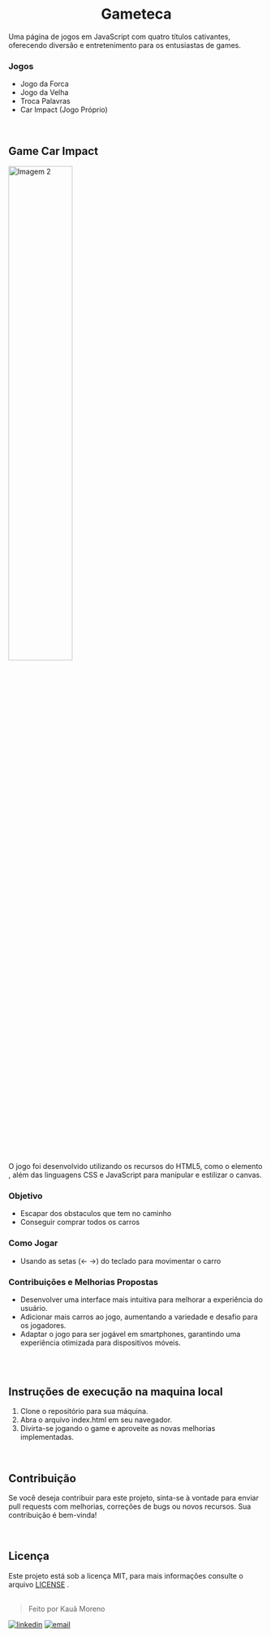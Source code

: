 <h1 align="center">Gameteca</h1>
Uma página de jogos em JavaScript com quatro títulos cativantes, oferecendo diversão e entretenimento para os entusiastas de games.

### Jogos
* Jogo da Forca
* Jogo da Velha
* Troca Palavras
* Car Impact (Jogo Próprio)

<br>

## Game Car Impact

<div>

   <img src="https://kauamoreno.github.io/gameteca/public/img/index/car.png" alt="Imagem 2" width="50%">
  
</div>


O jogo foi desenvolvido utilizando os recursos do HTML5, como o elemento <canvas>, além das linguagens CSS e JavaScript para manipular e estilizar o canvas.

### Objetivo
* Escapar dos obstaculos que tem no caminho
* Conseguir comprar todos os carros

### Como Jogar
* Usando as setas (← →) do teclado para movimentar o carro

### Contribuições e Melhorias Propostas
  
* Desenvolver uma interface mais intuitiva para melhorar a experiência do usuário.
* Adicionar mais carros ao jogo, aumentando a variedade e desafio para os jogadores.
* Adaptar o jogo para ser jogável em smartphones, garantindo uma experiência otimizada para dispositivos móveis.

##
  
<br>
  
  
## Instruções de execução na maquina local
1. Clone o repositório para sua máquina.
2. Abra o arquivo index.html em seu navegador.
3. Divirta-se jogando o game e aproveite as novas melhorias implementadas.

<br>

## Contribuição
Se você deseja contribuir para este projeto, sinta-se à vontade para enviar pull requests com melhorias, correções de bugs ou novos recursos. Sua contribuição é bem-vinda!

<br>

## Licença
Este projeto está sob a licença MIT, para mais informações consulte o arquivo [LICENSE](LICENSE) .
<br><br>

> Feito por Kauã Moreno 

[![linkedin](https://img.shields.io/badge/LinkedIn-0077B5?style=for-the-badge&logo=linkedin&logoColor=white)](https://www.linkedin.com/in/kauamoreno/)
[![email](https://img.shields.io/badge/Gmail-D14836?style=for-the-badge&logo=gmail&logoColor=white)](mailto:kaua.moreno2005@gmail.com)
